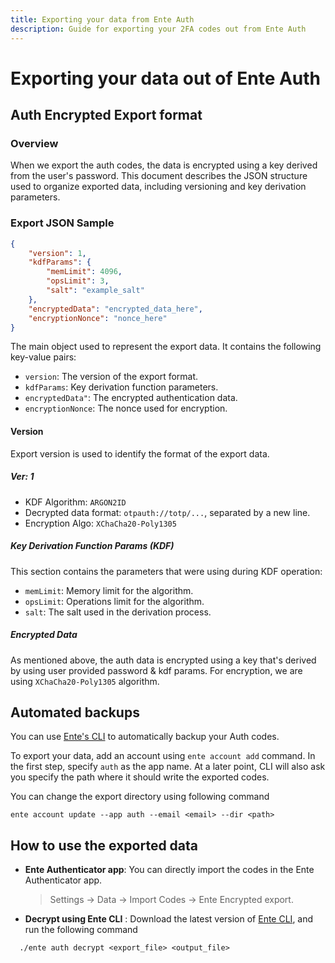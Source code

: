 ```yaml
---
title: Exporting your data from Ente Auth
description: Guide for exporting your 2FA codes out from Ente Auth
---
```


# Exporting your data out of Ente Auth

## Auth Encrypted Export format

### Overview

When we export the auth codes, the data is encrypted using a key derived from
the user's password. This document describes the JSON structure used to organize
exported data, including versioning and key derivation parameters.

### Export JSON Sample

```json
{
    "version": 1,
    "kdfParams": {
        "memLimit": 4096,
        "opsLimit": 3,
        "salt": "example_salt"
    },
    "encryptedData": "encrypted_data_here",
    "encryptionNonce": "nonce_here"
}
```

The main object used to represent the export data. It contains the following
key-value pairs:

- `version`: The version of the export format.
- `kdfParams`: Key derivation function parameters.
- `encryptedData"`: The encrypted authentication data.
- `encryptionNonce`: The nonce used for encryption.

#### Version

Export version is used to identify the format of the export data.

##### Ver: 1

- KDF Algorithm: `ARGON2ID`
- Decrypted data format: `otpauth://totp/...`, separated by a new line.
- Encryption Algo: `XChaCha20-Poly1305`

##### Key Derivation Function Params (KDF)

This section contains the parameters that were using during KDF operation:

- `memLimit`: Memory limit for the algorithm.
- `opsLimit`: Operations limit for the algorithm.
- `salt`: The salt used in the derivation process.

##### Encrypted Data

As mentioned above, the auth data is encrypted using a key that's derived by
using user provided password & kdf params. For encryption, we are using
`XChaCha20-Poly1305` algorithm.

## Automated backups

You can use [Ente's CLI](https://github.com/ente-io/ente/tree/main/cli#readme)
to automatically backup your Auth codes.

To export your data, add an account using `ente account add` command. In the
first step, specify `auth` as the app name. At a later point, CLI will also ask
you specify the path where it should write the exported codes.

You can change the export directory using following command

```
ente account update --app auth --email <email> --dir <path>
```

## How to use the exported data

- **Ente Authenticator app**: You can directly import the codes in the Ente
  Authenticator app.

    > Settings -> Data -> Import Codes -> Ente Encrypted export.

- **Decrypt using Ente CLI** : Download the latest version of
  [Ente CLI](https://github.com/ente-io/ente/releases?q=tag%3Acli-v0), and run
  the following command

```
  ./ente auth decrypt <export_file> <output_file>
```
